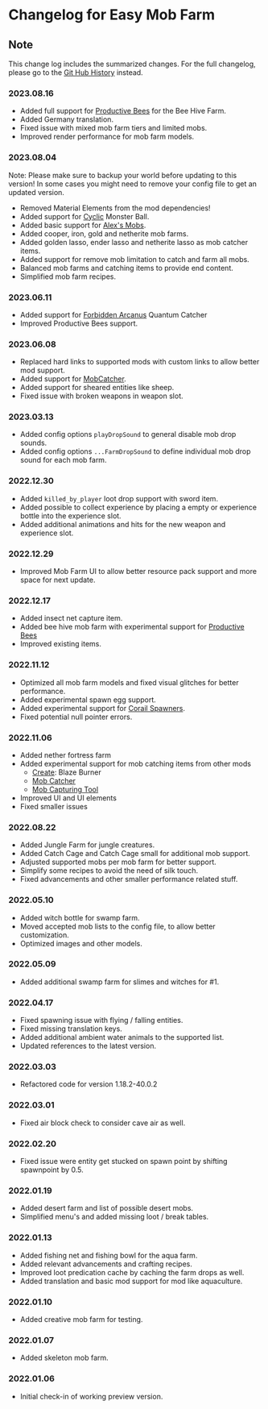 # Changelog for Easy Mob Farm

## Note

This change log includes the summarized changes.
For the full changelog, please go to the [Git Hub History][history] instead.

### 2023.08.16

- Added full support for [Productive Bees](https://www.curseforge.com/minecraft/mc-mods/productivebees) for the Bee Hive Farm.
- Added Germany translation.
- Fixed issue with mixed mob farm tiers and limited mobs.
- Improved render performance for mob farm models.

### 2023.08.04

Note: Please make sure to backup your world before updating to this version!
In some cases you might need to remove your config file to get an updated version.

- Removed Material Elements from the mod dependencies!
- Added support for [Cyclic](https://www.curseforge.com/minecraft/mc-mods/cyclic) Monster Ball.
- Added basic support for [Alex's Mobs](https://www.curseforge.com/minecraft/mc-mods/alexs-mobs).
- Added cooper, iron, gold and netherite mob farms.
- Added golden lasso, ender lasso and netherite lasso as mob catcher items.
- Added support for remove mob limitation to catch and farm all mobs.
- Balanced mob farms and catching items to provide end content.
- Simplified mob farm recipes.

### 2023.06.11

- Added support for [Forbidden Arcanus](https://www.curseforge.com/minecraft/mc-mods/forbidden-arcanus) Quantum Catcher
- Improved Productive Bees support.

### 2023.06.08

- Replaced hard links to supported mods with custom links to allow better mod support.
- Added support for [MobCatcher](https://www.curseforge.com/minecraft/mc-mods/mob-catcher).
- Added support for sheared entities like sheep.
- Fixed issue with broken weapons in weapon slot.

### 2023.03.13

- Added config options `playDropSound` to general disable mob drop sounds.
- Added config options `...FarmDropSound` to define individual mob drop sound for each mob farm.

### 2022.12.30

- Added `killed_by_player` loot drop support with sword item.
- Added possible to collect experience by placing a empty or experience bottle into the experience slot.
- Added additional animations and hits for the new weapon and experience slot.

### 2022.12.29

- Improved Mob Farm UI to allow better resource pack support and more space for next update.

### 2022.12.17

- Added insect net capture item.
- Added bee hive mob farm with experimental support for [Productive Bees](https://www.curseforge.com/minecraft/mc-mods/productivebees)
- Improved existing items.

### 2022.11.12

- Optimized all mob farm models and fixed visual glitches for better performance.
- Added experimental spawn egg support.
- Added experimental support for [Corail Spawners](https://www.curseforge.com/minecraft/mc-mods/corail-spawners).
- Fixed potential null pointer errors.

### 2022.11.06

- Added nether fortress farm
- Added experimental support for mob catching items from other mods
  - [Create](https://www.curseforge.com/minecraft/mc-mods/create): Blaze Burner
  - [Mob Catcher](https://www.curseforge.com/minecraft/mc-mods/mob-catcher-fabric)
  - [Mob Capturing Tool](https://www.curseforge.com/minecraft/mc-mods/mob-capturing-tool)
- Improved UI and UI elements
- Fixed smaller issues

### 2022.08.22

- Added Jungle Farm for jungle creatures.
- Added Catch Cage and Catch Cage small for additional mob support.
- Adjusted supported mobs per mob farm for better support.
- Simplify some recipes to avoid the need of silk touch.
- Fixed advancements and other smaller performance related stuff.

### 2022.05.10

- Added witch bottle for swamp farm.
- Moved accepted mob lists to the config file, to allow better customization.
- Optimized images and other models.

### 2022.05.09

- Added additional swamp farm for slimes and witches for #1.

### 2022.04.17

- Fixed spawning issue with flying / falling entities.
- Fixed missing translation keys.
- Added additional ambient water animals to the supported list.
- Updated references to the latest version.

### 2022.03.03

- Refactored code for version 1.18.2-40.0.2

### 2022.03.01

- Fixed air block check to consider cave air as well.

### 2022.02.20

- Fixed issue were entity get stucked on spawn point by shifting spawnpoint by 0.5.

### 2022.01.19

- Added desert farm and list of possible desert mobs.
- Simplified menu's and added missing loot / break tables.

### 2022.01.13

- Added fishing net and fishing bowl for the aqua farm.
- Added relevant advancements and crafting recipes.
- Improved loot predication cache by caching the farm drops as well.
- Added translation and basic mod support for mod like aquaculture.

### 2022.01.10

- Added creative mob farm for testing.

### 2022.01.07

- Added skeleton mob farm.

### 2022.01.06

- Initial check-in of working preview version.

[history]: https://github.com/MarkusBordihn/BOs-Easy-Mob-Farm/commits/
